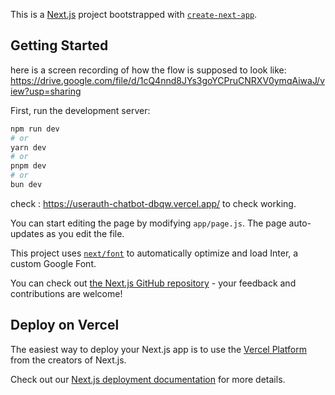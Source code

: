 This is a [Next.js](https://nextjs.org/) project bootstrapped with [`create-next-app`](https://github.com/vercel/next.js/tree/canary/packages/create-next-app).

## Getting Started

here is a screen recording of how the flow is supposed to look like: https://drive.google.com/file/d/1cQ4nnd8JYs3goYCPruCNRXV0ymqAiwaJ/view?usp=sharing 

First, run the development server:

```bash
npm run dev
# or
yarn dev
# or
pnpm dev
# or
bun dev
```

check : https://userauth-chatbot-dbqw.vercel.app/ to check working.

You can start editing the page by modifying `app/page.js`. The page auto-updates as you edit the file.

This project uses [`next/font`](https://nextjs.org/docs/basic-features/font-optimization) to automatically optimize and load Inter, a custom Google Font.

You can check out [the Next.js GitHub repository](https://github.com/vercel/next.js/) - your feedback and contributions are welcome!

## Deploy on Vercel

The easiest way to deploy your Next.js app is to use the [Vercel Platform](https://vercel.com/new?utm_medium=default-template&filter=next.js&utm_source=create-next-app&utm_campaign=create-next-app-readme) from the creators of Next.js.

Check out our [Next.js deployment documentation](https://nextjs.org/docs/deployment) for more details.
